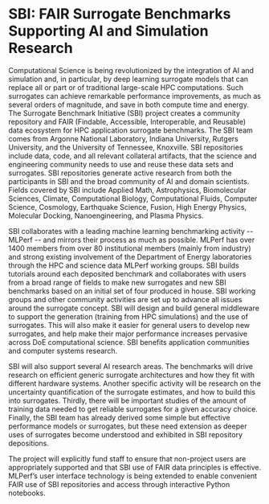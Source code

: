 # SBI: FAIR Surrogate Benchmarks Supporting AI and Simulation Research
 
Computational Science is being revolutionized by the integration of AI and simulation and, in particular, by deep learning surrogate models that can replace all or part or of traditional large-scale HPC computations. Such surrogates can achieve remarkable performance improvements, as much as several orders of magnitude, and save in both compute time and energy.  The Surrogate Benchmark Initiative (SBI) project creates a community repository and FAIR (Findable, Accessible, Interoperable, and Reusable) data ecosystem for HPC application surrogate benchmarks. The SBI team comes from Argonne National Laboratory, Indiana University, Rutgers University, and the University of Tennessee, Knoxville. SBI repositories include data, code, and all relevant collateral artifacts, that the science and engineering community needs to use and reuse these data sets and surrogates. SBI repositories generate active research from both the participants in SBI and the broad community of AI and domain scientists. Fields covered by SBI include Applied Math, Astrophysics, Biomolecular Sciences, Climate, Computational Biology, Computational Fluids, Computer Science, Cosmology, Earthquake Science, Fusion, High Energy Physics, Molecular Docking, Nanoengineering, and Plasma Physics. 

SBI collaborates with a leading machine learning benchmarking activity -- MLPerf --  and mirrors their process as much as possible. MLPerf has over 1400 members from over 80 institutional members (mainly from industry) and strong existing involvement of the Department of Energy laboratories through the HPC and science data MLPerf working groups. SBI builds tutorials around each deposited benchmark and collaborates with users from a broad range of fields to make new surrogates and new SBI benchmarks based on an initial set of four produced in house. SBI working groups and other community activities are set up to advance all issues around the surrogate concept. SBI will design and build general middleware to support the generation (training from HPC simulations) and the use of surrogates. This will also make it easier for general users to develop new surrogates, and help make their major performance increases pervasive across DoE computational science. SBI benefits application communities and computer systems research.

SBI will also support several AI research areas. The benchmarks will drive research on efficient generic surrogate architectures and how they fit with different hardware systems. Another specific activity will be research on the uncertainty quantification of the surrogate estimates, and how to build this into surrogates. Thirdly, there will be important studies of the amount of training data needed to get reliable surrogates for a given accuracy choice. Finally, the SBI team has already derived some simple but effective performance models or surrogates, but these need extension as deeper uses of surrogates become understood and exhibited in SBI repository depositions.

The project will explicitly fund staff to ensure that non-project users are appropriately supported and that SBI use of FAIR data principles is effective. MLPerf’s user interface technology is being extended to enable convenient FAIR use of SBI repositories and access through interactive Python notebooks.
 
